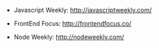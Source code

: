 - Javascript Weekly: http://javascriptweekly.com/

- FrontEnd Focus: http://frontendfocus.co/

- Node Weekly: http://nodeweekly.com/